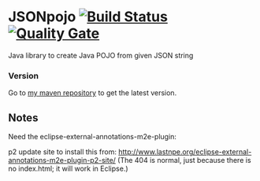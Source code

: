 # JSONpojo [![Build Status](https://travis-ci.org/welle/JSONPojo.svg?branch=master)](https://travis-ci.org/welle/JSONPojo) [![Quality Gate](https://sonarcloud.io/api/badges/gate?key=aka.jsonpojo:JSONpojo)](https://sonarcloud.io/dashboard/index/aka.jsonpojo:JSONpojo) #

Java library to create Java POJO from given JSON string

### Version

Go to [my maven repository](https://github.com/welle/maven-repository) to get the latest version.

## Notes
Need the eclipse-external-annotations-m2e-plugin: 

p2 update site to install this from: http://www.lastnpe.org/eclipse-external-annotations-m2e-plugin-p2-site/ (The 404 is normal, just because there is no index.html; it will work in Eclipse.)